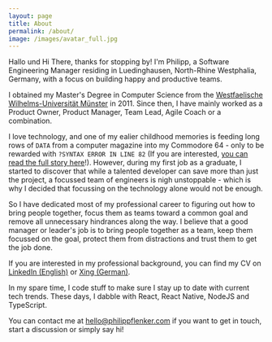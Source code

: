 ```yaml
---
layout: page
title: About
permalink: /about/
image: /images/avatar_full.jpg
---
```

Hallo und Hi There, thanks for stopping by! I'm Philipp, a Software Engineering Manager residing in Luedinghausen, North-Rhine Westphalia, Germany, with a focus on building happy and productive teams.

I obtained my Master's Degree in Computer Science from the [Westfaelische Wilhelms-Universität Münster](https://www.uni-muenster.de) in 2011. Since then, I have mainly worked as a Product Owner, Product Manager, Team Lead, Agile Coach or a combination.

I love technology, and one of my ealier childhood memories is feeding long rows of `DATA` from a computer magazine into my Commodore 64 - only to be rewarded with `?SYNTAX ERROR IN LINE 82` (If you are interested, [you can read the full story here](/sematary/what-me-worry)!). However, during my first job as a graduate, I started to discover that while a talented developer can save more than just the project, a focussed team of engineers is nigh unstoppable - which is why I decided that focussing on the technology alone would not be enough. 

So I have dedicated most of my professional career to figuring out how to bring people together, focus them as teams toward a common goal and remove all unnecessary hindrances along the way. I believe that a good manager or leader's job is to bring people together as a team, keep them focussed on the goal, protect them from distractions and trust them to get the job done.

If you are interested in my professional background, you can find my CV on [LinkedIn (English)](https://www.linkedin.com/in/pflenker/) or [Xing (German)](https://www.xing.com/profile/Philipp_Flenker/).

In my spare time, I code stuff to make sure I stay up to date with current tech trends. These days, I dabble with React, React Native, NodeJS and TypeScript. 

You can contact me at [hello@philippflenker.com](mailto:hello@philippflenker.com) if you want to get in touch, start a discussion or simply say hi!
